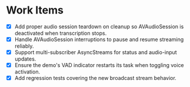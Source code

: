 # Work Items

- [x] Add proper audio session teardown on cleanup so AVAudioSession is deactivated when transcription stops.
- [x] Handle AVAudioSession interruptions to pause and resume streaming reliably.
- [x] Support multi-subscriber AsyncStreams for status and audio-input updates.
- [x] Ensure the demo's VAD indicator restarts its task when toggling voice activation.
- [x] Add regression tests covering the new broadcast stream behavior.
